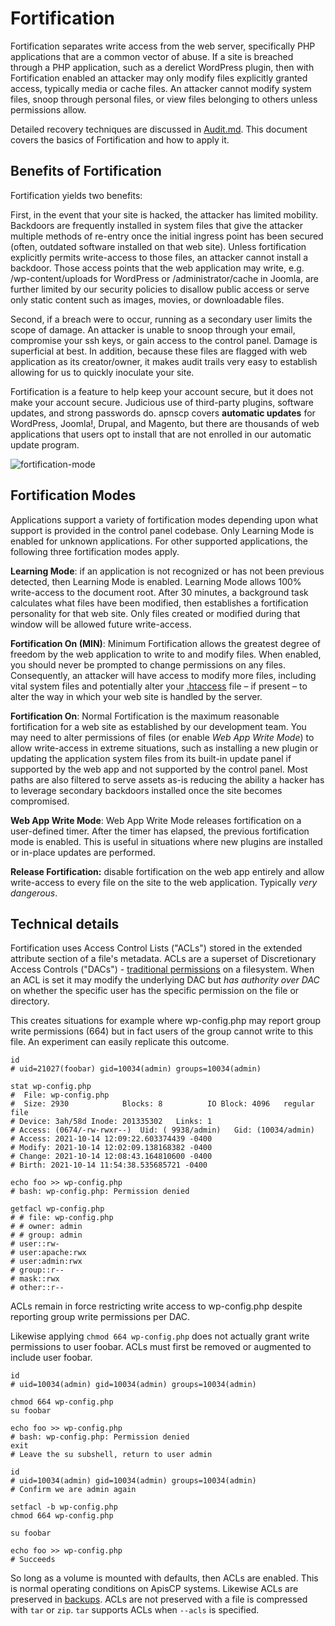 # Fortification

Fortification separates write access from the web server, specifically PHP applications that are a common vector of abuse. If a site is breached through a PHP application, such as a derelict WordPress plugin, then with Fortification enabled an attacker may only modify files explicitly granted access, typically media or cache files. An attacker cannot modify system files, snoop through personal files, or view files belonging to others unless permissions allow.

Detailed recovery techniques are discussed in [Audit.md](Audit.md). This document covers the basics of Fortification and how to apply it.

## Benefits of Fortification

Fortification yields two benefits:

First, in the event that your site is hacked, the attacker has limited mobility. Backdoors are frequently installed in system files that give the attacker multiple methods of re-entry once the initial ingress point has been secured (often, outdated software installed on that web site). Unless fortification explicitly permits write-access to those files, an attacker cannot install a backdoor. Those access points that the web application may write, e.g. /wp-content/uploads for WordPress or /administrator/cache in Joomla, are further limited by our security policies to disallow public access or serve only static content such as images, movies, or downloadable files.

Second, if a breach were to occur, running as a secondary user limits the scope of damage. An attacker is unable to snoop through your email, compromise your ssh keys, or gain access to the control panel. Damage is superficial at best. In addition, because these files are flagged with web application as its creator/owner, it makes audit trails very easy to establish allowing for us to quickly inoculate your site.

Fortification is a feature to help keep your account secure, but it does not make your account secure. Judicious use of third-party plugins, software updates, and strong passwords do. apnscp covers **automatic updates** for WordPress, Joomla!, Drupal, and Magento, but there are thousands of web applications that users opt to install that are not enrolled in our automatic update program.

![fortification-mode](../images/fortification-diagram.png)

## Fortification Modes

Applications support a variety of fortification modes depending upon what support is provided in the control panel codebase. Only Learning Mode is enabled for unknown applications. For other supported applications, the following three fortification modes apply.

**Learning Mode**: if an application is not recognized or has not been previous detected, then Learning Mode is enabled. Learning Mode allows 100% write-access to the document root. After 30 minutes, a background task calculates what files have been modified, then establishes a fortification personality for that web site. Only files created or modified during that window will be allowed future write-access.

**Fortification On (MIN)**: Minimum Fortification allows the greatest degree of freedom by the web application to write to and modify files. When enabled, you should never be prompted to change permissions on any files. Consequently, an attacker will have access to modify more files, including vital system files and potentially alter your [.htaccess](https://kb.apiscp.com/guides/htaccess-guide/) file – if present – to alter the way in which your web site is handled by the server.

**Fortification On**: Normal Fortification is the maximum reasonable fortification for a web site as established by our development team. You may need to alter permissions of files (or enable *Web App Write Mode*) to allow write-access in extreme situations, such as installing a new plugin or updating the application system files from its built-in update panel if supported by the web app and not supported by the control panel. Most paths are also filtered to serve assets as-is reducing the ability a hacker has to leverage secondary backdoors installed once the site becomes compromised.

**Web App Write Mode**: Web App Write Mode releases fortification on a user-defined timer. After the timer has elapsed, the previous fortification mode is enabled. This is useful in situations where new plugins are installed or in-place updates are performed.

**Release Fortification:** disable fortification on the web app entirely and allow write-access to every file on the site to the web application. Typically *very dangerous*.

## Technical details

Fortification uses Access Control Lists ("ACLs") stored in the extended attribute section of a file's metadata. ACLs are a superset of Discretionary Access Controls ("DACs") - [traditional permissions](https://kb.apiscp.com/guides/permissions-overview/) on a filesystem. When an ACL is set it may modify the underlying DAC but *has authority over DAC* on whether the specific user has the specific permission on the file or directory. 

This creates situations for example where wp-config.php may report group write permissions (664) but in fact users of the group cannot write to this file. An experiment can easily replicate this outcome.

```
id   
# uid=21027(foobar) gid=10034(admin) groups=10034(admin)

stat wp-config.php 
#  File: wp-config.php
#  Size: 2930            Blocks: 8          IO Block: 4096   regular file
# Device: 3ah/58d Inode: 201335302   Links: 1
# Access: (0674/-rw-rwxr--)  Uid: ( 9938/admin)   Gid: (10034/admin)
# Access: 2021-10-14 12:09:22.603374439 -0400
# Modify: 2021-10-14 12:02:09.138168382 -0400
# Change: 2021-10-14 12:08:43.164810600 -0400
# Birth: 2021-10-14 11:54:38.535685721 -0400

echo foo >> wp-config.php 
# bash: wp-config.php: Permission denied

getfacl wp-config.php 
# # file: wp-config.php
# # owner: admin
# # group: admin
# user::rw-
# user:apache:rwx
# user:admin:rwx
# group::r--
# mask::rwx
# other::r--
```

ACLs remain in force restricting write access to wp-config.php despite reporting group write permissions per DAC.

Likewise applying `chmod 664 wp-config.php` does not actually grant write permissions to user foobar. ACLs must first be removed or augmented to include user foobar.

```
id   
# uid=10034(admin) gid=10034(admin) groups=10034(admin)

chmod 664 wp-config.php
su foobar

echo foo >> wp-config.php 
# bash: wp-config.php: Permission denied
exit
# Leave the su subshell, return to user admin

id   
# uid=10034(admin) gid=10034(admin) groups=10034(admin)
# Confirm we are admin again

setfacl -b wp-config.php
chmod 664 wp-config.php

su foobar

echo foo >> wp-config.php 
# Succeeds
```

So long as a volume is mounted with defaults, then ACLs are enabled. This is normal operating conditions on ApisCP systems. Likewise ACLs are preserved in [backups](Backups.md). ACLs are not preserved with a file is compressed with `tar` or `zip`. `tar` supports ACLs when `--acls`  is specified.


